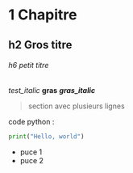 # 1 Chapitre
## h2  Gros titre
###### h6 petit titre
*test_italic*
**gras**
***gras_italic***
>section
avec plusieurs lignes

code python :
```python
print("Hello, world")
``` 

* puce 1
* puce 2

